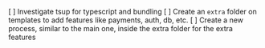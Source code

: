 [ ] Investigate tsup for typescript and bundling
[ ] Create an `extra` folder on templates to add features like payments, auth, db, etc.
[ ] Create a new process, similar to the main one, inside the extra folder for the extra features
